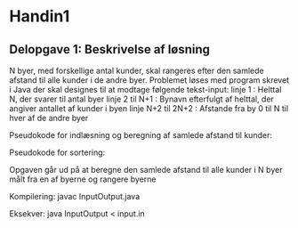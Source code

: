 # Handin1

## Delopgave 1: Beskrivelse af løsning

N byer, med forskellige antal kunder, skal rangeres efter den samlede afstand til alle kunder i de andre byer.
Problemet løses med program skrevet i Java der skal designes til at modtage følgende tekst-input:
linje 1             : Helttal N, der svarer til antal byer
linje 2 til N+1     : Bynavn efterfulgt af helttal, der angiver antallet af kunder i byen
linje N+2 til 2N+2  : Afstande fra by 0 til N til hver af de andre byer

Pseudokode for indlæsning og beregning af samlede afstand til kunder:

Pseudokode for sortering:


Opgaven går ud på at beregne den samlede afstand til alle kunder i N byer målt fra en af byerne og rangere byerne 


Kompilering:
javac InputOutput.java

Eksekver:
java InputOutput < input.in
